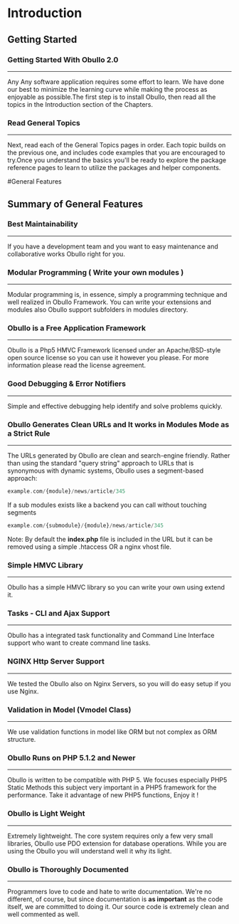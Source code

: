 
# Introduction


## Getting Started


### Getting Started With Obullo 2.0

-----

Any Any software application requires some effort to learn. We have done our best to minimize the learning curve while making the process as enjoyable as possible.The first step is to install Obullo, then read all the topics in the Introduction section of the Chapters.

### Read General Topics

------

Next, read each of the General Topics pages in order. Each topic builds on the previous one, and includes code examples that you are encouraged to try.Once you understand the basics you'll be ready to explore the package reference pages to learn to utilize the packages and helper components.

#General Features

## Summary of General Features


### Best Maintainability

------

If you have a development team and you want to easy maintenance and collaborative works Obullo right for you.

### Modular Programming ( Write your own modules )

------

Modular programming is, in essence, simply a programming technique and well realized in Obullo Framework. You can write your extensions and modules also Obullo support subfolders in modules directory.

### Obullo is a Free Application Framework

------

Obullo is a Php5 HMVC Framework licensed under an Apache/BSD-style open source license so you can use it however you please. For more information please read the license agreement.

### Good Debugging & Error Notifiers

------

Simple and effective debugging help identify and solve problems quickly.

### Obullo Generates Clean URLs and It works in Modules Mode as a Strict Rule

------

The URLs generated by Obullo are clean and search-engine friendly. Rather than using the standard "query string" approach to URLs that is synonymous with dynamic systems, Obullo uses a segment-based approach:

``` php
example.com/{module}/news/article/345
```

If a sub modules exists like a backend you can call without touching segments

``` php
example.com/{submodule}/{module}/news/article/345
```

Note: By default the **index.php** file is included in the URL but it can be removed using a simple .htaccess OR a nginx vhost file.

### Simple HMVC Library

------

Obullo has a simple HMVC library so you can write your own using extend it.

### Tasks - CLI and Ajax Support

------

Obullo has a integrated task functionality and Command Line Interface support who want to create command line tasks.

### NGINX Http Server Support

------

We tested the Obullo also on Nginx Servers, so you will do easy setup if you use Nginx.

### Validation in Model (Vmodel Class)

------

We use validation functions in model like ORM but not complex as ORM structure.

### Obullo Runs on PHP 5.1.2 and Newer

------

Obullo is written to be compatible with PHP 5. We focuses especially PHP5 Static Methods this subject very important in a PHP5 framework for the performance.
Take it advantage of new PHP5 functions, Enjoy it !

### Obullo is Light Weight

------

Extremely lightweight. The core system requires only a few very small libraries, Obullo use PDO extension for database operations. While you are using the Obullo you will understand well it why its light.

### Obullo is Thoroughly Documented

------

Programmers love to code and hate to write documentation. We're no different, of course, but since documentation is **as important** as the code itself, we are committed to doing it. Our source code is extremely clean and well commented as well.